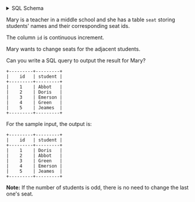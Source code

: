 <details>
<summary> SQL Schema</summary>

```sql
DROP TABLE IF EXISTS seat;

CREATE TABLE IF NOT EXISTS
  seat (id int, student varchar(255));

INSERT INTO
  seat (id, student)
VALUES
  ('1', 'Abbot'),
  ('2', 'Doris'),
  ('3', 'Emerson'),
  ('4', 'Green'),
  ('5', 'Jeames');
```

</details>

Mary is a teacher in a middle school and she has a table `seat` storing students' names and their corresponding seat ids.

The column `id` is continuous increment.

Mary wants to change seats for the adjacent students.

Can you write a SQL query to output the result for Mary?

```
+---------+---------+
|    id   | student |
+---------+---------+
|    1    | Abbot   |
|    2    | Doris   |
|    3    | Emerson |
|    4    | Green   |
|    5    | Jeames  |
+---------+---------+
```

For the sample input, the output is:

```
+---------+---------+
|    id   | student |
+---------+---------+
|    1    | Doris   |
|    2    | Abbot   |
|    3    | Green   |
|    4    | Emerson |
|    5    | Jeames  |
+---------+---------+
```

**Note:** If the number of students is odd, there is no need to change the last one's seat.